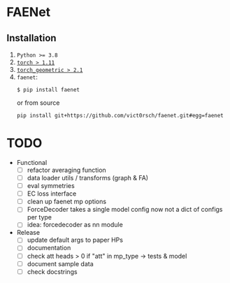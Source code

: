 # FAENet

## Installation

1. `Python >= 3.8`
2. [`torch > 1.11`](https://pytorch.org/get-started/locally/)
3. [`torch_geometric > 2.1`](https://pytorch-geometric.readthedocs.io/en/latest/notes/installation.html#)
4. `faenet`:
    ```
    $ pip install faenet
    ```
    or from source
    ```
    pip install git+https://github.com/vict0rsch/faenet.git#egg=faenet
    ```

# TODO

* Functional
  * [ ] refactor averaging function
  * [ ] data loader utils / transforms (graph & FA)
  * [ ] eval symmetries
  * [ ] EC loss interface
  * [ ] clean up faenet mp options
  * [ ] ForceDecoder takes a single model config now not a dict of configs per type
  * [ ] idea: forcedecoder as nn module
* Release
  * [ ] update default args to paper HPs
  * [ ] documentation
  * [ ] check att heads > 0 if "att" in mp_type -> tests & model
  * [ ] document sample data
  * [ ] check docstrings
